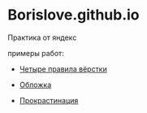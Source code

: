 # Borislove.github.io

Практика от яндекс

примеры работ:

* [Четыре правила вёрстки](https://borislove.github.io/index.html)

* [Обложка](https://borislove.github.io/сover/index.html)

* [Прокрастинация](https://borislove.github.io/procrastinate/index.html)
